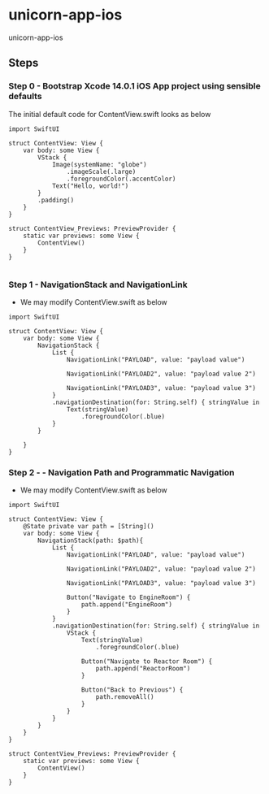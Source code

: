 # unicorn-app-ios
unicorn-app-ios


## Steps

### Step 0 - Bootstrap Xcode 14.0.1 iOS App project using sensible defaults 
  
The initial default code for ContentView.swift looks as below
```
import SwiftUI

struct ContentView: View {
    var body: some View {
        VStack {
            Image(systemName: "globe")
                .imageScale(.large)
                .foregroundColor(.accentColor)
            Text("Hello, world!")
        }
        .padding()
    }
}

struct ContentView_Previews: PreviewProvider {
    static var previews: some View {
        ContentView()
    }
}


```

### Step 1 - NavigationStack and NavigationLink
* We may modify ContentView.swift as below

```
import SwiftUI

struct ContentView: View {
    var body: some View {
        NavigationStack {
            List {
                NavigationLink("PAYLOAD", value: "payload value")
                
                NavigationLink("PAYLOAD2", value: "payload value 2")
                
                NavigationLink("PAYLOAD3", value: "payload value 3")
            }
            .navigationDestination(for: String.self) { stringValue in
                Text(stringValue)
                    .foregroundColor(.blue)
            }
        }

    }
}

```

### Step 2 - - Navigation Path and Programmatic Navigation
* We may modify ContentView.swift as below

```
import SwiftUI

struct ContentView: View {
    @State private var path = [String]()
    var body: some View {
        NavigationStack(path: $path){
            List {
                NavigationLink("PAYLOAD", value: "payload value")
                
                NavigationLink("PAYLOAD2", value: "payload value 2")
                
                NavigationLink("PAYLOAD3", value: "payload value 3")
                
                Button("Navigate to EngineRoom") {
                    path.append("EngineRoom")
                }
            }
            .navigationDestination(for: String.self) { stringValue in
                VStack {
                    Text(stringValue)
                        .foregroundColor(.blue)
                    
                    Button("Navigate to Reactor Room") {
                        path.append("ReactorRoom")
                    }
                    
                    Button("Back to Previous") {
                        path.removeAll()
                    }
                }
            }
        }
    }
}

struct ContentView_Previews: PreviewProvider {
    static var previews: some View {
        ContentView()
    }
}


```
